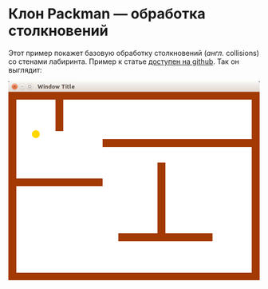 # Клон Packman &mdash; обработка столкновений

Этот пример покажет базовую обработку столкновений (*англ.* collisions) со стенами лабиринта. Пример к статье [доступен на github](../packman_4). Так он выглядит:

![скриншот](images/preview_packman_4.png)
